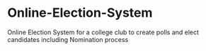 # Online-Election-System
Online Election System for a college club to create polls and elect candidates including Nomination process
